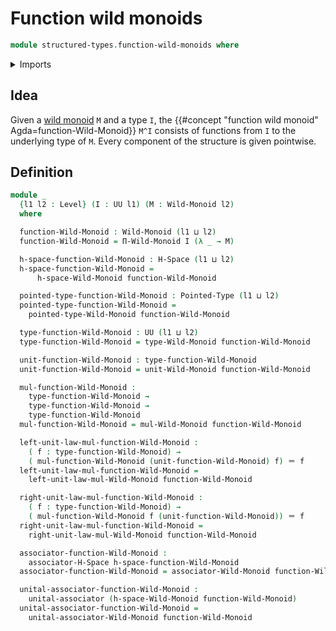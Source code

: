 # Function wild monoids

```agda
module structured-types.function-wild-monoids where
```

<details><summary>Imports</summary>

```agda
open import foundation.identity-types
open import foundation.universe-levels

open import structured-types.dependent-products-wild-monoids
open import structured-types.h-spaces
open import structured-types.pointed-types
open import structured-types.wild-monoids
```

</details>

## Idea

Given a [wild monoid](structured-types.wild-monoids.md) `M` and a type `I`, the
{{#concept "function wild monoid" Agda=function-Wild-Monoid}} `M^I` consists of
functions from `I` to the underlying type of `M`. Every component of the
structure is given pointwise.

## Definition

```agda
module _
  {l1 l2 : Level} (I : UU l1) (M : Wild-Monoid l2)
  where

  function-Wild-Monoid : Wild-Monoid (l1 ⊔ l2)
  function-Wild-Monoid = Π-Wild-Monoid I (λ _ → M)

  h-space-function-Wild-Monoid : H-Space (l1 ⊔ l2)
  h-space-function-Wild-Monoid =
      h-space-Wild-Monoid function-Wild-Monoid

  pointed-type-function-Wild-Monoid : Pointed-Type (l1 ⊔ l2)
  pointed-type-function-Wild-Monoid =
    pointed-type-Wild-Monoid function-Wild-Monoid

  type-function-Wild-Monoid : UU (l1 ⊔ l2)
  type-function-Wild-Monoid = type-Wild-Monoid function-Wild-Monoid

  unit-function-Wild-Monoid : type-function-Wild-Monoid
  unit-function-Wild-Monoid = unit-Wild-Monoid function-Wild-Monoid

  mul-function-Wild-Monoid :
    type-function-Wild-Monoid →
    type-function-Wild-Monoid →
    type-function-Wild-Monoid
  mul-function-Wild-Monoid = mul-Wild-Monoid function-Wild-Monoid

  left-unit-law-mul-function-Wild-Monoid :
    ( f : type-function-Wild-Monoid) →
    ( mul-function-Wild-Monoid (unit-function-Wild-Monoid) f) ＝ f
  left-unit-law-mul-function-Wild-Monoid =
    left-unit-law-mul-Wild-Monoid function-Wild-Monoid

  right-unit-law-mul-function-Wild-Monoid :
    ( f : type-function-Wild-Monoid) →
    ( mul-function-Wild-Monoid f (unit-function-Wild-Monoid)) ＝ f
  right-unit-law-mul-function-Wild-Monoid =
    right-unit-law-mul-Wild-Monoid function-Wild-Monoid

  associator-function-Wild-Monoid :
    associator-H-Space h-space-function-Wild-Monoid
  associator-function-Wild-Monoid = associator-Wild-Monoid function-Wild-Monoid

  unital-associator-function-Wild-Monoid :
    unital-associator (h-space-Wild-Monoid function-Wild-Monoid)
  unital-associator-function-Wild-Monoid =
    unital-associator-Wild-Monoid function-Wild-Monoid
```

